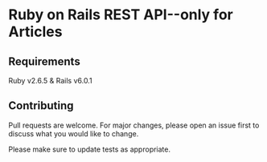 # Ruby on Rails REST API--only for Articles 

## Requirements
Ruby v2.6.5 & Rails v6.0.1

## Contributing
Pull requests are welcome. For major changes, please open an issue first to discuss what you would like to change.

Please make sure to update tests as appropriate.